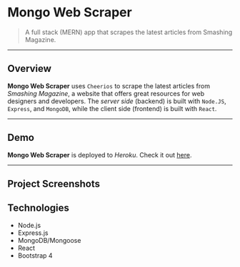 # Mongo Web Scraper

> A full stack (MERN) app that scrapes the latest articles from Smashing Magazine. 

<!-- toc -->

<!-- tocstop -->

-----

## Overview

**Mongo Web Scraper** uses `Cheerios` to scrape the latest articles from *Smashing Magazine*, a website that offers great resources for web designers and developers. 
The *server side* (backend) is built with `Node.JS`, `Express`, and `MongoDB`, while the client side (frontend) is built with `React`. 

-----

## Demo

**Mongo Web Scraper** is deployed to *Heroku*. Check it out [here](https://hot-news-scraper.herokuapp.com/).

-----

## Project Screenshots

## Technologies

- Node.js
- Express.js
- MongoDB/Mongoose
- React
- Bootstrap 4